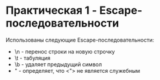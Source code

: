# Практическая 1 - Escape-последовательности

Использованы следующие Escape-последовательности:
- \n - перенос строки на новую строчку
- \t - табуляция
- \b - удаляет предыдущий символ
- \" - определяет, что <"> не является служебным
